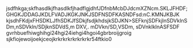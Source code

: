 jsdfhkga;skfhasdlkjfhasdlkfjhadflgjdhfJDfnbMcbDJdcmXZNcm.SKLJFHDF;GHGKJDDAGJKDLFVADJKGKJNKJSDFNSDFKASNDFsd:nC.KMNJKBJK
kjsdhFKdjxFHSDKLJfhSDKJfSDkjfsdjkhdsjkSDJKN>SEFknjSDFkjlnSDVklnSDm,nSDVkln/SDjknSDVdS,m DXV,. mDVkn/SD,VSDm, sDVnklklnASFSDF
gvrhbuefhiwghihgi24hgi24iehgi4hgoi4gbrbroijgroig
sjkfiojewoijoekjceojkrkrkrkrkrkrkrkr54ftkio0
